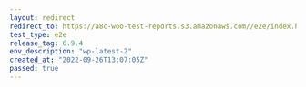 ```yaml
---
layout: redirect
redirect_to: https://a8c-woo-test-reports.s3.amazonaws.com//e2e/index.html
test_type: e2e
release_tag: 6.9.4
env_description: "wp-latest-2"
created_at: "2022-09-26T13:07:05Z"
passed: true
---
```

